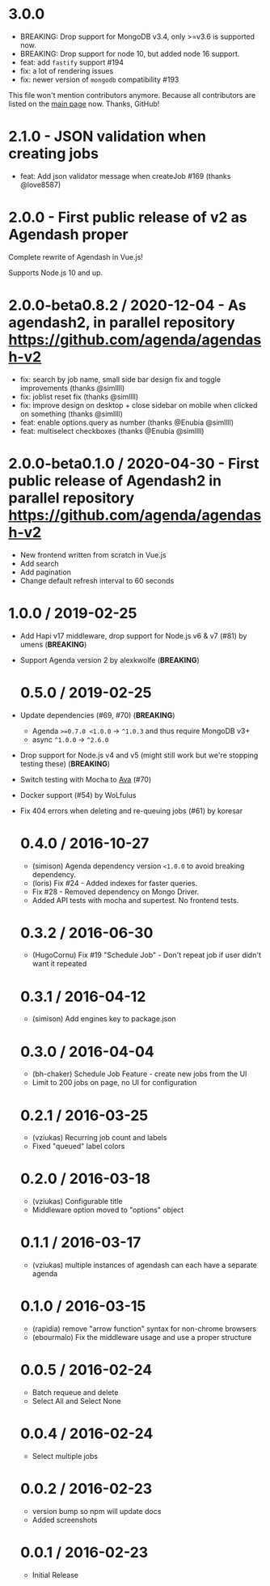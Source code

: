 # 3.0.0

- BREAKING: Drop support for MongoDB v3.4, only >=v3.6 is supported now.
- BREAKING: Drop support for node 10, but added node 16 support.
- feat: add `fastify` support #194
- fix: a lot of rendering issues
- fix: newer version of `mongodb` compatibility #193

This file won't mention contributors anymore. Because all contributors are listed on the [main page](https://github.com/agenda/agendash) now. Thanks, GitHub!

# 2.1.0 - JSON validation when creating jobs

- feat: Add json validator message when createJob #169 (thanks @love8587)

# 2.0.0 - First public release of v2 as Agendash proper

Complete rewrite of Agendash in Vue.js!

Supports Node.js 10 and up.

# 2.0.0-beta0.8.2 / 2020-12-04 - As agendash2, in parallel repository https://github.com/agenda/agendash-v2

- fix: search by job name, small side bar design fix and toggle improvements (thanks @simllll)
- fix: joblist reset fix (thanks @simllll)
- fix: improve design on desktop + close sidebar on mobile when clicked on something (thanks @simllll)
- feat: enable options.query as number (thanks @Enubia @simllll)
- feat: multiselect checkboxes (thanks @Enubia @simllll)

# 2.0.0-beta0.1.0 / 2020-04-30 - First public release of Agendash2 in parallel repository https://github.com/agenda/agendash-v2

- New frontend written from scratch in Vue.js
- Add search
- Add pagination
- Change default refresh interval to 60 seconds

# 1.0.0 / 2019-02-25

- Add Hapi v17 middleware, drop support for Node.js v6 & v7 (#81) by umens (**BREAKING**)
- Support Agenda version 2 by alexkwolfe (**BREAKING**)

  # 0.5.0 / 2019-02-25

- Update dependencies (#69, #70) (**BREAKING**)
  - Agenda `>=0.7.0 <1.0.0` → `^1.0.3` and thus require MongoDB v3+
  - async `^1.0.0` → `^2.6.0`
- Drop support for Node.js v4 and v5 (might still work but we're stopping testing these) (**BREAKING**)
- Switch testing with Mocha to [Ava](https://www.npmjs.com/package/ava) (#70)
- Docker support (#54) by WoLfulus
- Fix 404 errors when deleting and re-queuing jobs (#61) by koresar

  # 0.4.0 / 2016-10-27

  - (simison) Agenda dependency version `<1.0.0` to avoid breaking dependency.
  - (loris) Fix #24 - Added indexes for faster queries.
  - Fix #28 - Removed dependency on Mongo Driver.
  - Added API tests with mocha and supertest. No frontend tests.

  # 0.3.2 / 2016-06-30

  - (HugoCornu) Fix #19 "Schedule Job" - Don't repeat job if user didn't want it repeated

  # 0.3.1 / 2016-04-12

  - (simison) Add engines key to package.json

  # 0.3.0 / 2016-04-04

  - (bh-chaker) Schedule Job Feature - create new jobs from the UI
  - Limit to 200 jobs on page, no UI for configuration

  # 0.2.1 / 2016-03-25

  - (vziukas) Recurring job count and labels
  - Fixed "queued" label colors

  # 0.2.0 / 2016-03-18

  - (vziukas) Configurable title
  - Middleware option moved to "options" object

  # 0.1.1 / 2016-03-17

  - (vziukas) multiple instances of agendash can each have a separate agenda

  # 0.1.0 / 2016-03-15

  - (rapidia) remove "arrow function" syntax for non-chrome browsers
  - (ebourmalo) Fix the middleware usage and use a proper structure

  # 0.0.5 / 2016-02-24

  - Batch requeue and delete
  - Select All and Select None

  # 0.0.4 / 2016-02-24

  - Select multiple jobs

  # 0.0.2 / 2016-02-23

  - version bump so npm will update docs
  - Added screenshots

  # 0.0.1 / 2016-02-23

  - Initial Release
